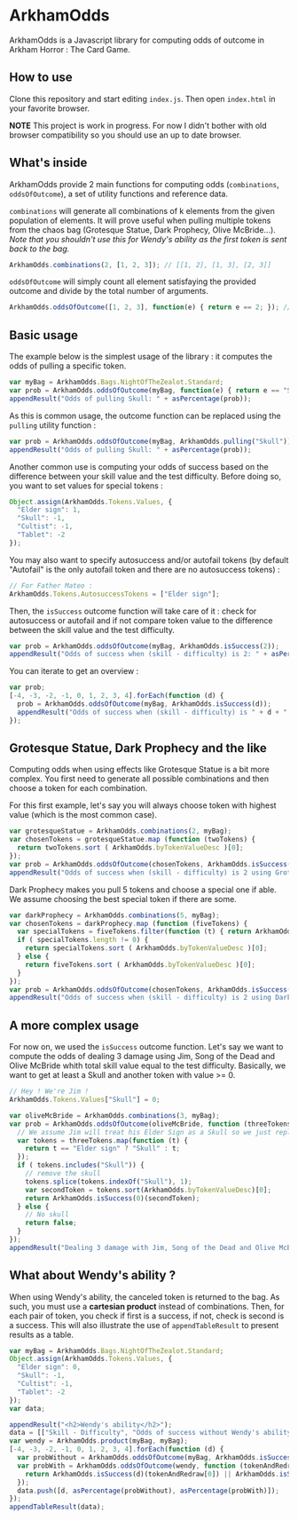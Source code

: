# ArkhamOdds

ArkhamOdds is a Javascript library for computing odds of outcome in Arkham
Horror : The Card Game.

## How to use

Clone this repository and start editing `index.js`. Then open `index.html`
in your favorite browser.

**NOTE** This project is work in progress. For now I didn't bother with old
browser compatibility so you should use an up to date browser.

## What's inside

ArkhamOdds provide 2 main functions for computing odds (`combinations`,
`oddsOfOutcome`), a set of utility functions and reference data.

`combinations` will generate all combinations of k elements from the given
population of elements. It will prove useful when pulling multiple tokens
from the chaos bag (Grotesque Statue, Dark Prophecy, Olive McBride...).
*Note that you shouldn't use this for Wendy's ability as the first token
is sent back to the bag.*

```javascript
ArkhamOdds.combinations(2, [1, 2, 3]); // [[1, 2], [1, 3], [2, 3]]
```

`oddsOfOutcome` will simply count all element satisfaying the provided outcome
and divide by the total number of arguments.

```javascript
ArkhamOdds.oddsOfOutcome([1, 2, 3], function(e) { return e == 2; }); // 0.3333333333333333
```

## Basic usage

The example below is the simplest usage of the library : it computes the odds
of pulling a specific token.

```javascript
var myBag = ArkhamOdds.Bags.NightOfTheZealot.Standard;
var prob = ArkhamOdds.oddsOfOutcome(myBag, function(e) { return e == "Skull"; });
appendResult("Odds of pulling Skull: " + asPercentage(prob));
```

As this is common usage, the outcome function can be replaced using the
`pulling` utility function :

```javascript
var prob = ArkhamOdds.oddsOfOutcome(myBag, ArkhamOdds.pulling("Skull"));
appendResult("Odds of pulling Skull: " + asPercentage(prob));
```

Another common use is computing your odds of success based on the difference
between your skill value and the test difficulty.
Before doing so, you want to set values for special tokens :

```javascript
Object.assign(ArkhamOdds.Tokens.Values, {
  "Elder sign": 1,
  "Skull": -1,
  "Cultist": -1,
  "Tablet": -2
});
```

You may also want to specify autosuccess and/or autofail tokens (by default
"Autofail" is the only autofail token and there are no autosuccess tokens) :

```javascript
// For Father Mateo :
ArkhamOdds.Tokens.AutosuccessTokens = ["Elder sign"];
```

Then, the `isSuccess` outcome function will take care of it : check for
autosuccess or autofail and if not compare token value to the difference
between the skill value and the test difficulty.

```javascript
var prob = ArkhamOdds.oddsOfOutcome(myBag, ArkhamOdds.isSuccess(2));
appendResult("Odds of success when (skill - difficulty) is 2: " + asPercentage(prob));
```

You can iterate to get an overview :

```javascript
var prob;
[-4, -3, -2, -1, 0, 1, 2, 3, 4].forEach(function (d) {
  prob = ArkhamOdds.oddsOfOutcome(myBag, ArkhamOdds.isSuccess(d));
  appendResult("Odds of success when (skill - difficulty) is " + d + ": " + asPercentage(prob));
});
```

## Grotesque Statue, Dark Prophecy and the like

Computing odds when using effects like Grotesque Statue is a bit more complex.
You first need to generate all possible combinations and then choose a token
for each combination.

For this first example, let's say you will always choose token with highest
value (which is the most common case).

```javascript
var grotesqueStatue = ArkhamOdds.combinations(2, myBag);
var chosenTokens = grotesqueStatue.map (function (twoTokens) {
  return twoTokens.sort ( ArkhamOdds.byTokenValueDesc )[0];
});
var prob = ArkhamOdds.oddsOfOutcome(chosenTokens, ArkhamOdds.isSuccess(2));
appendResult("Odds of success when (skill - difficulty) is 2 using Grotesque Statue: " + asPercentage(prob));
```

Dark Prophecy makes you pull 5 tokens and choose a special one if able.
We assume choosing the best special token if there are some.

```javascript
var darkProphecy = ArkhamOdds.combinations(5, myBag);
var chosenTokens = darkProphecy.map (function (fiveTokens) {
  var specialTokens = fiveTokens.filter(function (t) { return ArkhamOdds.isTokenSpecial(t); });
  if ( specialTokens.length != 0) {
    return specialTokens.sort ( ArkhamOdds.byTokenValueDesc )[0];
  } else {
    return fiveTokens.sort ( ArkhamOdds.byTokenValueDesc )[0];
  }
});
var prob = ArkhamOdds.oddsOfOutcome(chosenTokens, ArkhamOdds.isSuccess(2));
appendResult("Odds of success when (skill - difficulty) is 2 using Dark Prophecy: " + asPercentage(prob));
```

## A more complex usage

For now on, we used the `isSuccess` outcome function. Let's say we want to
compute the odds of dealing 3 damage using Jim, Song of the Dead and Olive
McBride whith total skill value equal to the test difficulty.
Basically, we want to get at least a Skull and another token with value >= 0.

```javascript
// Hey ! We're Jim !
ArkhamOdds.Tokens.Values["Skull"] = 0;

var oliveMcBride = ArkhamOdds.combinations(3, myBag);
var prob = ArkhamOdds.oddsOfOutcome(oliveMcBride, function (threeTokens) {
  // We assume Jim will treat his Elder Sign as a Skull so we just replace it
  var tokens = threeTokens.map(function (t) {
    return t == "Elder sign" ? "Skull" : t;
  });
  if ( tokens.includes("Skull")) {
    // remove the skull
    tokens.splice(tokens.indexOf("Skull"), 1);
    var secondToken = tokens.sort(ArkhamOdds.byTokenValueDesc)[0];
    return ArkhamOdds.isSuccess(0)(secondToken);
  } else {
    // No skull
    return false;
  }
});
appendResult("Dealing 3 damage with Jim, Song of the Dead and Olive McBride when (skill - difficulty) is 0: " + asPercentage(prob));
```

## What about Wendy's ability ?

When using Wendy's ability, the canceled token is returned to the bag. As such,
you must use a **cartesian product** instead of combinations. Then, for each pair
of token, you check if first is a success, if not, check is second is a success.
This will also illustrate the use of `appendTableResult` to present results as
a table.

```javascript
var myBag = ArkhamOdds.Bags.NightOfTheZealot.Standard;
Object.assign(ArkhamOdds.Tokens.Values, {
  "Elder sign": 0,
  "Skull": -1,
  "Cultist": -1,
  "Tablet": -2
});
var data;

appendResult("<h2>Wendy's ability</h2>");
data = [["Skill - Difficulty", "Odds of success without Wendy's ability", "Odds of success using Wendy's ability if needed"]];
var wendy = ArkhamOdds.product(myBag, myBag);
[-4, -3, -2, -1, 0, 1, 2, 3, 4].forEach(function (d) {
  var probWithout = ArkhamOdds.oddsOfOutcome(myBag, ArkhamOdds.isSuccess(d));
  var probWith = ArkhamOdds.oddsOfOutcome(wendy, function (tokenAndRedraw) {
    return ArkhamOdds.isSuccess(d)(tokenAndRedraw[0]) || ArkhamOdds.isSuccess(d)(tokenAndRedraw[1]);
  });
  data.push([d, asPercentage(probWithout), asPercentage(probWith)]);
});
appendTableResult(data);
```